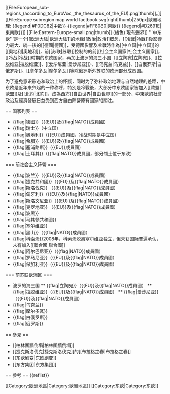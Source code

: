 [[File:European_sub-regions_(according_to_EuroVoc,_the_thesaurus_of_the_EU).png|thumb]]。]]
[[File:Europe subregion map world factbook.svg|right|thumb|250px|歐洲地理: 
{{legend|#F0DC82|中歐}}
{{legend|#FF8080|東歐}}
{{legend|#D2691E|東南歐}}]]
[[File:Eastern-Europe-small.png|thumb]] (橘色) 現有邊界]]
'''中东欧'''是一个[[欧洲大陆|欧洲大陆]]的地缘[[政治|政治]]概念，[[冷戰|冷戰]]後影響力最大、統一後的[[德國|德國]]，受德國影響及冷戰時作為[[中立国|中立国]]的[[奧地利|奧地利]]，前[[苏联|苏联]]控制的的前[[社会主义国家|社会主义国家]]，[[冷战|冷战]]时期的东欧国家，再加上波罗的海三小国（[[立陶宛|立陶宛]]、[[拉脱维亚|拉脱维亚]]、[[爱沙尼亚|爱沙尼亚]]）、[[乌克兰|乌克兰]]、[[白俄罗斯|白俄罗斯]]、[[摩尔多瓦|摩尔多瓦]]等除俄罗斯外苏联的欧洲部分成员国。

为了避免意识形态和政治上的怀疑，同时为了弥补政治地理与自然地理的差距，中东欧是近年来兴起的一种称呼，特別是冷戰後，大部分中东欧國家皆加入[[歐盟|歐盟]]及[[北約|北約]]，成為西方[[自由世界|自由世界]]的一部分，中東歐的社會政治及經濟發展日益受到西方自由陣營原有國家的關注。

== 国家列表 ==
* {{flag|德國}}（{{EU}}及{{flag|NATO}}成員國）
* {{flag|瑞士}}（中立国）
* {{flag|奧地利}}（{{EU}}成員國，冷战时期是中立国）
* {{flag|希腊}}（{{EU}}及{{flag|NATO}}成員國）
* {{flag|塞浦路斯}}（{{EU}}成員國）
* {{flag|土耳其}}（{{flag|NATO}}成員國，部分领土位于东欧）

=== 前社会主义阵營 ===
* {{flag|波兰}}（{{EU}}及{{flag|NATO}}成員國）
* {{flag|捷克共和國}}（{{EU}}及{{flag|NATO}}成員國）
* {{flag|斯洛伐克}} （{{EU}}及{{flag|NATO}}成員國）  
* {{flag|匈牙利}}（{{EU}}及{{flag|NATO}}成員國）
* {{flag|斯洛文尼亚}}（{{EU}}及{{flag|NATO}}成員國）
* {{flag|克罗地亚}} （{{EU}}及{{flag|NATO}}成員國）
* {{flag|波黑}}
* {{flag|马其顿共和國}}
* {{flag|塞尔维亚}}
* {{flag|黑山}}（{{flag|NATO}}成員國）
* {{flag|科索沃}}<ref>2008年，科索沃脱离塞尔维亚独立，但未获国际普遍承认，未有加入[[聯合國|聯合國]]</ref>
* {{flag|阿尔巴尼亚}}（{{flag|NATO}}成員國）
* {{flag|罗马尼亚}}（{{EU}}及{{flag|NATO}}成員國）
* {{flag|保加利亚}}（{{EU}}及{{flag|NATO}}成員國）

=== 前苏联欧洲区 ===
* 波罗的海三国
** {{flag|立陶宛}}（{{EU}}及{{flag|NATO}}成員國）
** {{flag|拉脱维亚}}（{{EU}}及{{flag|NATO}}成員國）
** {{flag|爱沙尼亚}}（{{EU}}及{{flag|NATO}}成員國）
* {{flag|乌克兰}}
* {{flag|摩尔多瓦}}
* {{flag|白俄罗斯}}
* {{flag|俄罗斯}}

== 參見 ==
* [[柏林圍牆倒塌|柏林圍牆倒塌]]
* [[捷克斯洛伐克|捷克斯洛伐克]]的[[布拉格之春|布拉格之春]]
* [[东欧剧变|东欧剧变]]
* [[东方集团|东方集团]]

== 參考 ==
{{reflist}}

[[Category:歐洲地區|Category:歐洲地區]]
[[Category:东欧|Category:东欧]]